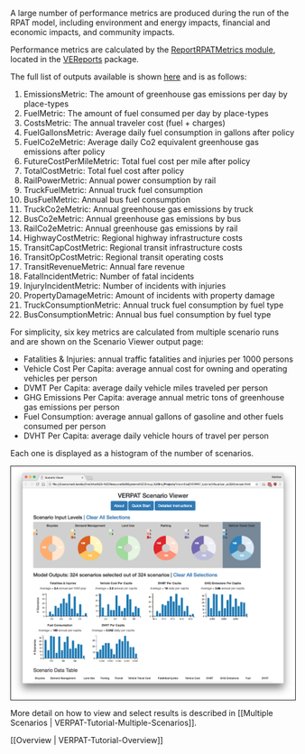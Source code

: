 
A large number of performance metrics are produced during the run of the RPAT model, including environment and energy impacts, financial and economic impacts, and community impacts.

Performance metrics are calculated by the [ReportRPATMetrics module](https://github.com/gregorbj/VisionEval/blob/master/sources/modules/VEReports/R/ReportRPATMetrics.R), located in the  [VEReports](https://github.com/gregorbj/VisionEval/tree/master/sources/modules/VEReports) package.

The full list of outputs available is shown [here](https://github.com/gregorbj/VisionEval/wiki/VERPAT-Modules-and-Outputs#module-outputs-18) and is as follows:


  1. EmissionsMetric: The amount of greenhouse gas emissions per day by place-types
  2. FuelMetric: The amount of fuel consumed per day by place-types
  3. CostsMetric: The annual traveler cost (fuel + charges)
  4. FuelGallonsMetric: Average daily fuel consumption in gallons after policy
  5. FuelCo2eMetric: Average daily Co2 equivalent greenhouse gas emissions after policy
  6. FutureCostPerMileMetric: Total fuel cost per mile after policy
  7. TotalCostMetric: Total fuel cost after policy
  8. RailPowerMetric: Annual power consumption by rail
  9. TruckFuelMetric: Annual truck fuel consumption
  10. BusFuelMetric: Annual bus fuel consumption
  11. TruckCo2eMetric: Annual greenhouse gas emissions by truck
  12. BusCo2eMetric: Annual greenhouse gas emissions by bus
  13. RailCo2eMetric: Annual greenhouse gas emissions by rail
  14. HighwayCostMetric: Regional highway infrastructure costs
  15. TransitCapCostMetric: Regional transit infrastructure costs
  16. TransitOpCostMetric: Regional transit operating costs
  17. TransitRevenueMetric: Annual fare revenue
  18. FatalIncidentMetric: Number of fatal incidents
  19. InjuryIncidentMetric: Number of incidents with injuries
  20. PropertyDamageMetric: Amount of incidents with property damage
  21. TruckConsumptionMetric: Annual truck fuel consumption by fuel type
  22. BusConsumptionMetric: Annual bus fuel consumption by fuel type


For simplicity, six key metrics are calculated from multiple scenario runs and are shown on the Scenario Viewer output page:

  + Fatalities & Injuries:  annual traffic fatalities and injuries per 1000 persons
  + Vehicle Cost Per Capita: average annual cost for owning and operating vehicles per person
  + DVMT Per Capita:  average daily vehicle miles traveled per person
  + GHG Emissions Per Capita: average annual metric tons of greenhouse gas emissions per person
  + Fuel Consumption: average annual gallons of gasoline and other fuels consumed per person
  + DVHT Per Capita: average daily vehicle hours of travel per person
  
Each one is displayed as a histogram of the number of scenarios.

<img align="center" width="1100" border=1, src="VERPAT-Tutorial-images/scenario324_all_selected.png">

More detail on how to view and select results is described in [[Multiple Scenarios | VERPAT-Tutorial-Multiple-Scenarios]].

[[Overview | VERPAT-Tutorial-Overview]]
